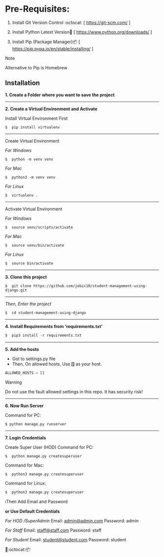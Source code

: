 # Pre-Requisites:
1. Install Git Version Control :octocat:
[ https://git-scm.com/ ]

2. Install Python Latest Version:snake:
[ https://www.python.org/downloads/ ]

3. Install Pip (Package Manager):package:
[ https://pip.pypa.io/en/stable/installing/ ]

> [!NOTE]
> Alternative to Pip is Homebrew

## Installation
**1. Create a Folder where you want to save the project**
___
**2. Create a Virtual Environment and Activate**

Install Virtual Environment First
```
$  pip install virtualenv
```
___
Create Virtual Environment

*For Windows*
```
$  python -m venv venv
```
*For Mac*
```
$  python3 -m venv venv
```
*For Linux*
```
$  virtualenv .
```
___
Activate Virtual Environment

*For Windows*
```
$  source venv/scripts/activate
```

*For Mac*
```
$  source venv/bin/activate
```

*For Linux*
```
$  source bin/activate
```
___
**3. Clone this project**
```
$  git clone https://github.com/jobic10/student-management-using-django.git
```
___
*Then, Enter the project*
```
$  cd student-management-using-django
```
___
**4. Install Requirements from 'requirements.txt'**
``` python
$  pip3 install -r requirements.txt
```
___
**5. Add the hosts**

- Got to settings.py file 
- Then, On allowed hosts, Use **[]** as your host. 
```python
ALLOWED_HOSTS = []
```

> [!WARNING]
> Do not use the fault allowed settings in this repo. It has security risk!
___
**6. Now Run Server**

Command for PC:
```python
$ python manage.py runserver
```
___
**7. Login Credentials**

Create Super User (HOD)
Command for PC:
```
$  python manage.py createsuperuser
```

Command for Mac:
```
$  python3 manage.py createsuperuser
```

Command for Linux:
```
$  python3 manage.py createsuperuser
```


:information_source:Then Add Email and Password

**or Use Default Credentials**

*For HOD /SuperAdmin*
Email: admin@admin.com
Password: admin

*For Staff*
Email: staff@staff.com
Password: staff

*For Student*
Email: student@student.com
Password: student

:snake::octocat::package:
